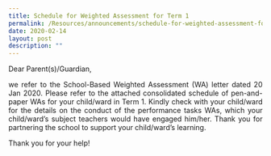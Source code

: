 ```yaml
---
title: Schedule for Weighted Assessment for Term 1
permalink: /Resources/announcements/schedule-for-weighted-assessment-for-term-1/
date: 2020-02-14
layout: post
description: ""
---
```

Dear Parent(s)/Guardian,

<p style="text-align: justify;">we refer to the School-Based Weighted Assessment (WA) letter dated 20 Jan 2020. Please refer to the attached consolidated schedule of pen-and-paper WAs for your child/ward in Term 1. Kindly check with your child/ward for the details on the conduct of the performance tasks WAs, which your child/ward’s subject teachers would have engaged him/her. Thank you for partnering the school to support your child/ward’s learning.</p>

Thank you for your help!